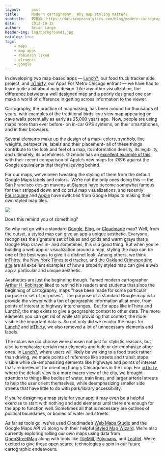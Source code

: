 ```yaml
---
layout:     post
title:      Modern cartography： Why map styling matters
subtitle:   转载自：https://datascopeanalytics.com/blog/modern-cartography-why-map-styling-matters/
date:       2012-10-15
author:     Brian Lange
header-img: img/background1.jpg
catalog: true
tags:
    - maps
    - map apps
    - robinson liked
    - elements
    - google
---
```


In developing two map-based apps — [Lunch?](http://lunch.datascopeanalytics.com/), our food truck tracker side project, and [inThirty](http://chicago.inthirty.com/), our Apps For Metro Chicago entrant — we have had to learn quite a bit about map design. Like any other visualization, the difference between a well designed map and a poorly designed one can make a world of difference in getting across information to the viewer.

Cartography, the practice of mapmaking, has been around for thousands of years, with examples of the traditional birds-eye view map appearing on cave walls potentially as early as 25,000 years ago.  Now, people are using maps more than ever before- on in-car GPS systems, on their smartphones, and in their browsers.  

Several elements make up the design of a map- colors, symbols, line weights, perspective, labels and their placement- all of these things contribute to the look and feel of a map, its information density, its legibility, and ultimately, its usefulness. Gizmodo has an [excellent example of this](http://gizmodo.com/5918176/google-maps-vs-apple-maps-a-side-by-side-comparison), with their recent comparison of Apple’s new maps for iOS 6 against the Google equivalents that they’re leaving behind.

For our maps, we’ve been tweaking the styling of them from the default Google Maps labels and colors.  We’re not the only ones doing this — the San Francisco design mavens at [Stamen](http://stamen.com/) have become somewhat famous for their stripped down and colorful map visualizations, and recently [Foursquare](http://blog.foursquare.com/2012/02/29/foursquare-is-joining-the-openstreetmap-movement-say-hi-to-pretty-new-maps) and [Apple](http://blog.osmfoundation.org/2012/03/08/welcome-apple) have switched from Google Maps to making their own styled map tiles.

![](https://datascopeanalytics.com/blog/modern-cartography-why-map-styling-matters/image01.png)


Does this remind you of something?

So why not go with a standard [Google](https://developers.google.com/maps), [Bing](http://www.microsoft.com/maps/developers/web.aspx), or [Cloudmade](http://developers.cloudmade.com/projects/show/web-maps-api) map? Well, from the outset, a styled map can give an app a unique aesthetic. Everyone recognises the signature set of blues and golds and warm grays that a Google Map draws in- and sometimes, this is a good thing. But when you’re building a web app or visualization around a map, styling the map can be one of the best ways to give it a distinct look. Among others, we think [inThirty](http://chicago.inthirty.com/.), the [New York Times taxi tracker](http://www.nytimes.com/interactive/2010/04/02/nyregion/taxi-map.html), and [the Oakland Crimespotting site](http://oakland.crimespotting.org/map) are all excellent examples of how a properly styled map can give a web app a particular and unique aesthetic.

Aesthetics are just the beginning though. Famed modern cartographer [Arthur H. Robinson](http://en.wikipedia.org/wiki/Arthur_H._Robinson) liked to remind his readers and students that since the beginning of cartography, maps "have been made for some particular purpose or set of purposes".  The purpose of a standard Google map is to provide the viewer with a ton of geographic information all at once, from points of interest to highway interchanges.  But for apps like inThirty and Lunch?, the map exists to give a geographic context to other data. The more elements you can get rid of while still providing that context, the more visible the important data is. So not only did we recolor the maps for [Lunch?](http://lunch.datascopeanalytics.com/.) and [inThirty](http://chicago.inthirty.com/.), we also removed a lot of unnecessary elements and labels. 

The colors we did choose were chosen not just for stylistic reasons, but also to emphasize certain map elements and hide or de-emphasize other ones. In [Lunch?](http://lunch.datascopeanalytics.com/.), where users will likely be walking to a food truck rather than driving, we made points of reference like streets and transit stops visible while de-emphasizing elements like highways and points of interest that are irrelevant for orienting hungry Chicagoans in the Loop. For [inThirty](http://chicago.inthirty.com/.), where the default view is a more macro view of the city, we brought attention to things like bodies of water, train lines, and larger arterial streets to help the user orient themselves, while deemphasizing smaller side streets that have little to do with park/library accessibility.

If you’re designing a map style for your app, it may even be a helpful exercise to start with nothing and add elements until there are enough for the app to function well. Sometimes all that is necessary are outlines of political boundaries, or bodies of water and streets.

As far as tools go, we’ve used Cloudmade’s [Web Maps Studio](http://developers.cloudmade.com/projects/show/web-maps-studio) and the Google Maps API v3 along with their helpful [Styled Map Wizard](http://gmaps-samples-v3.googlecode.com/svn/trunk/styledmaps/wizard/index.html). We’re also currently exploring rolling our own maps using data from [OpenStreetMap](http://www.openstreetmap.org/) along with tools like [TileMill](http://mapbox.com/tilemill), [Polymaps](http://polymaps.org/), and [Leaflet](http://leaflet.cloudmade.com/). We’re excited to give these open source technologies a spin in our future cartographic endeavours.
